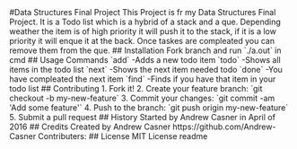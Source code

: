 <snippet>
  <content>
#Data Structures Final Project
This Project is fr my Data Structures Final Project. It is a Todo list which is a hybrid of a stack and a que. Depending weather the item is of high priority it will push it to the stack, if it is a low priority it will enque it at the back. Once taskes are compleated you can remove them from the que.
## Installation
Fork branch and run `./a.out` in cmd
## Usage
Commands
`add`	-Adds a new todo item
`todo` -Shows all items in the todo list
`next` -Shows the next item needed todo
`done` -You have compleated the next item
`find` -Finds if you have that item in your todo list
## Contributing
1. Fork it!
2. Create your feature branch: `git checkout -b my-new-feature`
3. Commit your changes: `git commit -am 'Add some feature'`
4. Push to the branch: `git push origin my-new-feature`
5. Submit a pull request
## History
Started by Andrew Casner in April of 2016
## Credits
Created by Andrew Casner https://github.com/Andrew-Casner
Contributers:
## License
MIT License
</content>
<tabTrigger>readme</tabTrigger>
</snippet>
